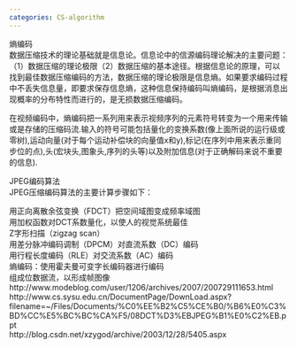 ```yaml
---
categories: CS-algorithm
---
```

<p>熵编码<br />
数据压缩技术的理论基础就是信息论。信息论中的信源编码理论解决的主要问题：（1）数据压缩的理论极限（2）数据压缩的基本途径。根据信息论的原理，可以找到最佳数据压缩编码的方法，数据压缩的理论极限是信息熵。如果要求编码过程中不丢失信息量，即要求保存信息熵，这种信息保持编码叫熵编码，是根据消息出现概率的分布特性而进行的，是无损数据压缩编码。</p>
<p>在视频编码中，熵编码把一系列用来表示视频序列的元素符号转变为一个用来传输或是存储的压缩码流.输入的符号可能包括量化的变换系数(像上面所说的运行级或零树),运动向量(对于每个运动补偿块的向量值x和y),标记(在序列中用来表示重同步位的点),头(宏块头,图象头,序列的头等)以及附加信息(对于正确解码来说不重要的信息).&nbsp; </p>
<p>JPEG编码算法<br />
JPEG压缩编码算法的主要计算步骤如下：</p>
<p>用正向离散余弦变换（FDCT）把空间域图变成频率域图 <br />
用加权函数对DCT系数量化，以使人的视觉系统最佳 <br />
Z字形扫描（zigzag scan） <br />
用差分脉冲编码调制（DPCM）对直流系数（DC）编码 <br />
用行程长度编码（RLE）对交流系数（AC）编码 <br />
熵编码：使用霍夫曼可变字长编码器进行编码 <br />
组成位数据流，以形成帧图像<br />
http://www.modeblog.com/user/1206/archives/2007/200729111653.html<br />
http://www.cs.sysu.edu.cn/DocumentPage/DownLoad.aspx?filename=~/Files/Documents/%C0%EE%B2%C5%CE%B0/%B6%E0%C3%BD%CC%E5%BC%BC%CA%F5/08DCT%D3%EBJPEG%B1%E0%C2%EB.ppt<br />
http://blog.csdn.net/xzygod/archive/2003/12/28/5405.aspx<br />
</p>
